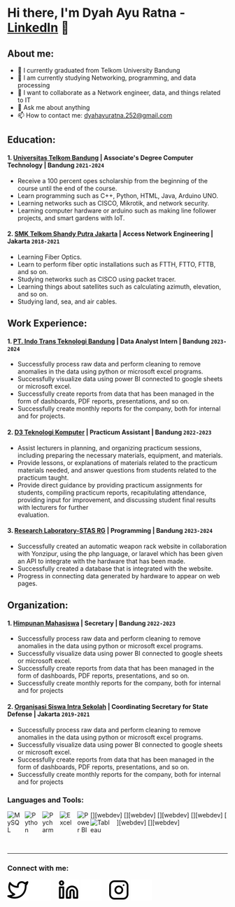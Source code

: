 # Hi there, I'm Dyah Ayu Ratna - [LinkedIn](www.linkedin.com/in/dyah-ayu-ratna-ningsih-8797a3250AQ) 👋
## About me:
- 🔭 I currently graduated from Telkom University Bandung
- 🌱 I am currently studying Networking, programming, and data processing
- 👯 I want to collaborate as a Network engineer, data, and things related to IT
- 💬 Ask me about anything
- 📫 How to contact me: dyahayuratna.252@gmail.com

## Education:

#### 1. [Universitas Telkom Bandung](https://telkomuniversity.ac.id/) | Associate's Degree Computer Technology | Bandung `2021-2024`
   - Receive a 100 percent opes scholarship from the beginning of the course until the end of the course.
   - Learn programming such as C++, Python, HTML, Java, Arduino UNO.
   - Learning networks such as CISCO, Mikrotik, and network security.
   - Learning computer hardware or arduino such as making line follower projects, and smart gardens with IoT.
     
 #### 2. [SMK Telkom Shandy Putra Jakarta](https://smktelkom-jkt.sch.id/) | Access Network Engineering | Jakarta `2018-2021`
   - Learning Fiber Optics.
   - Learn to perform fiber optic installations such as FTTH, FTTO, FTTB, and so on.
   - Studying networks such as CISCO using packet tracer.
   - Learning things about satellites such as calculating azimuth, elevation, and so on.
   - Studying land, sea, and air cables.

## Work Experience:
#### 1. [PT. Indo Trans Teknologi Bandung](https://www.transtrack.co/id) | Data Analyst Intern | Bandung `2023-2024`
   - Successfully process raw data and perform cleaning to remove anomalies in the data using python or microsoft excel programs.
   - Successfully visualize data using power BI connected to google sheets or microsoft excel.
   - Successfully create reports from data that has been managed in the form of dashboards, PDF reports, presentations, and so on.
   - Successfully create monthly reports for the company, both for internal and for projects.

#### 2. [D3 Teknologi Komputer](https://www.transtrack.co/id) | Practicum Assistant | Bandung `2022-2023`
   - Assist lecturers in planning, and organizing practicum sessions, including preparing the necessary materials, equipment, and materials.
   - Provide lessons, or explanations of materials related to the practicum materials needed, and answer questions from students related to the practicum taught.
   - Provide direct guidance by providing practicum assignments for students, compiling practicum reports, recapitulating attendance, providing input for improvement, and discussing student final results with lecturers for further       
     evaluation.

#### 3. [Research Laboratory-STAS RG](https://www.instagram.com/stas.rg/) | Programming | Bandung `2023-2024`
   - Successfully created an automatic weapon rack website in collaboration with Yonzipur, using the php language, or laravel which has been given an API to integrate with the hardware that has been made.
   - Successfully created a database that is integrated with the website.
   - Progress in connecting data generated by hardware to appear on web pages.

## Organization:
#### 1. [Himpunan Mahasiswa](https://www.instagram.com/himatek_official/) | Secretary | Bandung `2022-2023`
   - Successfully process raw data and perform cleaning to remove anomalies in the data using python or microsoft excel programs.
   - Successfully visualize data using power BI connected to google sheets or microsoft excel.
   - Successfully create reports from data that has been managed in the form of dashboards, PDF reports, presentations, and so on.
   - Successfully create monthly reports for the company, both for internal and for projects

#### 2. [Organisasi Siswa Intra Sekolah](https://www.instagram.com/osissmktelkom.jkt/) | Coordinating Secretary for State Defense | Jakarta `2019-2021`
   - Successfully process raw data and perform cleaning to remove anomalies in the data using python or microsoft excel programs.
   - Successfully visualize data using power BI connected to google sheets or microsoft excel.
   - Successfully create reports from data that has been managed in the form of dashboards, PDF reports, presentations, and so on.
   - Successfully create monthly reports for the company, both for internal and for projects

### Languages and Tools:

[<img align="left" alt="MySQL" width="30px" src="https://cdn.jsdelivr.net/gh/devicons/devicon/icons/mysql/mysql-original.svg" style="padding-right:10px;" />][webdev]
[<img align="left" alt="Python" width="30px" src="https://upload.wikimedia.org/wikipedia/commons/thumb/c/c3/Python-logo-notext.svg/110px-Python-logo-notext.svg.png?20100317150552" style="padding-right:10px;" />][webdev]
[<img align="left" alt="Pycharm" width="30px" src="https://upload.wikimedia.org/wikipedia/commons/thumb/1/1d/PyCharm_Icon.svg/220px-PyCharm_Icon.svg.png" style="padding-right:10px;" />][webdev]
[<img align="left" alt="Excel" width="30px" src="https://is2-ssl.mzstatic.com/image/thumb/Purple126/v4/a8/fd/5a/a8fd5a84-c6f1-355f-3b9f-6e86598efaa3/XCEL.png/1200x630bb.png" style="padding-right:10px;" />][webdev]
[<img align="left" alt="Power BI" width="30px" src="https://powerbi.microsoft.com/pictures/application-logos/svg/powerbi.svg" style="padding-right:0px;" />][webdev]
[<img align="left" alt="Tableau" width="50px" src="https://logos-world.net/wp-content/uploads/2021/10/Tableau-Symbol.png" style="padding-right:10px;" />][webdev]

<br />
<br />

---
### Connect with me:

[![website](./img/twitter-light.svg)](https://x.com/_dyahayuratna#gh-light-mode-only)
[![website](./img/twitter-dark.svg)](https://x.com/_dyahayuratna#gh-dark-mode-only)
&nbsp;&nbsp;
[![website](./img/linkedin-light.svg)](www.linkedin.com/in/dyah-ayu-ratna-ningsih-8797a3250#gh-light-mode-only)
[![website](./img/linkedin-dark.svg)](www.linkedin.com/in/dyah-ayu-ratna-ningsih-8797a3250#gh-dark-mode-only)
&nbsp;&nbsp;
[![website](./img/instagram-light.svg)](https://www.instagram.com/_dyahayurn/#gh-light-mode-only)
[![website](./img/instagram-dark.svg)](https://www.instagram.com/_dyahayurn/#gh-dark-mode-only)
